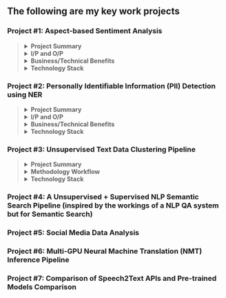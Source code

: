 ## The following are my key work projects 

### Project #1: Aspect-based Sentiment Analysis

<blockquote>
 <details><summary><b>Project Summary</b></summary>
 
  <br>
  
 - Built a reusable **Sequence Text Classification ML Pipeline**
     - which used BERT-fine-tuning 
     - where free-text was converted into **(Aspect, Sentiment)** pairs
     - where the # of Aspect labels are typically more than 25
     - which had easy to use human-in-the-loop annotation scripts that can 
         - do efficient clustering of yet-to-be labeled data and
         - augment low volume classes after initial round of annotations
     - which yeilded 90%+ F1 score with minimal annotated data 
     - which had scripts to monitor performance of model 

- Built a comprehensive Docker Image that hosted the DL models as well as Spark
  
</details>
 
<details><summary><b>I/P and O/P</b></summary>
 
- **Example I/P**:
     > "The representative  who initially spoke with was very understanding but the dealer whom I was transferred to later was rude and unhelpful"
- **Example O/P**: <br>
  Part 1: <br>
     > "The representative who initially spoke with was very understanding" <br>
     > `Contact_Center_Agent` | `Positive` <br>
 
  Part 2: <br>
     > "but the dealer whom I was transferred to later was rude and unhelpful" <br>
     > `Dealer` | `Negative`

</details>
  
<details><summary><b>Business/Technical Benefits</b></summary>

- The codebase was used to build *30+ different Text Classification Models*
    - using the same ML pipeline/framework where each model had 20-30 classes to predict 
- Our repo's framework and models warranted far less human annotated data (than using a typical ML model)
- This was possible because both **Feature Extraction** :snowflake: (for clustering) and **Fine-tuning** :fire: (for BERT Fine-tuning was used

 </details>

<details><summary><b>Technology Stack</b></summary>
 
 <br>
 
 ![Python](https://img.shields.io/badge/-Python-green?style=for-the-badge=white) ![PySpark](https://img.shields.io/badge/-PySpark-green?style=for-the-badge=white) ![HuggingFace Transformers](https://img.shields.io/badge/-Transformers-blue?style=for-the-badge=white) ![SpaCy](https://img.shields.io/badge/-SpaCy-green?style=for-the-badge=white) ![PyTorch](https://img.shields.io/badge/-PyTorch-brown?style=for-the-badge=white) ![TFHub](https://img.shields.io/badge/-TFHub-green?style=for-the-badge=white)  ![Docker](https://img.shields.io/badge/-Docker-green?style=for-the-badge=white) 
 
 </details> 
 
 </blockquote>

### Project #2: Personally Identifiable Information (PII) Detection using NER

<blockquote>
 <details><summary><b>Project Summary</b></summary>
 
  <br>
  
- To replace PII in text data
    - by building a **Named Entity Recognition (NER)** system that can detect PII in text comments
- Built a Rules-based NER to bootstrap Training data
- Accuracy Robustness: Ensembled the results of 3 different NER models to get final predictions 
  
</details>
 
<details><summary><b>I/P and O/P</b></summary>
 
- **Example I/P**:
     > "Please drop my 2019 Focus after service to 2109 Hershell Hollow Road, Nashville, Tennesse. You can reach me at +1 854-789-1234 or gary_kirsten1978@gmail.com - Gary Kirsten" ( a made-up example)
- **Example O/P**: <br>
 
     > Please drop my `{{MODEL_YEAR}}` `{{NAMEPLATE}}` after service to `{{ADDRESS}}`. You can reach me at `{{PHONE_NUMBER}}` or `{{EMAIL}}` - `{{PERSON_NAME}}`
 
</details>
  
<details><summary><b>Business/Technical Benefits</b></summary>

- PII Annonymization can aid in less restricted use of the data
- Spacy's Roberta-base Model circumvented the truncation restriction of the transformers max sequence length problem. Refer [Link](https://spacy.io/api/transformer#span_getters)

 </details>

<details><summary><b>Technology Stack</b></summary>
 
 <br>
 
![Python](https://img.shields.io/badge/-Python-green?style=for-the-badge=white) ![HuggingFace Transformers](https://img.shields.io/badge/-Transformers-blue?style=for-the-badge=white) ![SpaCy](https://img.shields.io/badge/-SpaCy-green?style=for-the-badge=white) ![Poetry](https://img.shields.io/badge/-Poetry-brown?style=for-the-badge=white) ![Docker](https://img.shields.io/badge/-Docker-green?style=for-the-badge=white) ![Kubernetes](https://img.shields.io/badge/-Kubernetes-blue?style=for-the-badge=white) ![FastAPI](https://img.shields.io/badge/-FastAPI-orange?style=for-the-badge=white)
 
 </details> 
 
 </blockquote>


### Project #3: Unsupervised Text Data Clustering Pipeline

<blockquote>
 <details><summary><b>Project Summary</b></summary>
 
  <br>
  
- To build reusable Text Clustering pipelines  
    - with simpler Python APIs runnable inside docker images that can be used by non-NLP analysts 
    - to derive actionable insights from unlabeled text corpus using unsupervised clustering techniques
- The codebase was built on top of the main open source libraries 
    - PyTorch (Transformers, Sentence Transformers), Sklearn
  
</details>
 
<details><summary><b>Methodology Workflow</b></summary>

- Can Transfer Learning (TL) based pre-trained Sentence Models work for your data?
    - (1) If `Yes`
        - Employ TL-based Embedding & Hard Clustering
        - E.g.: Customer comments, corpora like Wiki,Brown Corpus, Web Forum discussions   
    - (2) If `No` (it is a domain-specific data)
        - Employ the best of Traditional Embedding and Topic Modeling
        - E.g.: Technician logs, domain-specific survey
 
**Methodology 1**: <br>
- *TL-based Embedding & Hard Clustering*
    - Embedding options: Employ any good Sentence Embedding technique
        - SentenceBERT (`sentence transformers` library)
        - Universal Sentence Coder (via TFHub)
- Indexing: Approx. Nearest Neighbours (ANNoy) on top of Embedding
- Clustering options: KMeans OR HDBSCAN
 
**Methodology 2**: <br>
- *Traditional Embedding and Topic Modeling*
    - Simple-but-Effective (arguable) Traditional Embedding Used:
        - Custom Vectorizer Pipeline
            - Spacy-tokenized
            - Lemmatized
            - TF-IDF Vectorizor
    - Topic Modeling Variant Options:
        - Simple LDA
        - Semi-supervised or Guided or Seeded LDA
    - pyLDAvis Visualization
        - Inter-topic Distance Map & Topic Occurence Freq
        - per-Topic Word Distribution
 
</details>
 

<details><summary><b>Technology Stack</b></summary>
 
 <br>
 
![Sentence Transformers](https://img.shields.io/badge/-SentenceTransformers-green?style=for-the-badge=white) ![HuggingFace Transformers](https://img.shields.io/badge/-Transformers-blue?style=for-the-badge=white) ![SpaCy](https://img.shields.io/badge/-SpaCy-green?style=for-the-badge=white) ![Sklearn](https://img.shields.io/badge/-Sklearn-green?style=for-the-badge=white) ![Docker](https://img.shields.io/badge/-Docker-green?style=for-the-badge=white) ![Kubernetes](https://img.shields.io/badge/-Kubernetes-blue?style=for-the-badge=white) ![Streamlit](https://img.shields.io/badge/-Streamlit-yellow?style=for-the-badge=black)  
 
 </details> 
 
 </blockquote>
 
 
### Project #4: A Unsupervised + Supervised NLP Semantic Search Pipeline (inspired by the workings of a NLP QA system but for Semantic Search) 
 
### Project #5: Social Media Data Analysis
  
### Project #6: Multi-GPU Neural Machine Translation (NMT) Inference Pipeline

### Project #7: Comparison of Speech2Text APIs and Pre-trained Models Comparison
